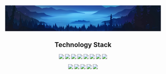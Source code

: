<p align="center">
<img src="https://raw.githubusercontent.com/nicoPuegher/nicoPuegher/main/images/new-header.jpg">
</p>

<h2 align="center">Technology Stack</h2>
<!-- frontend -->
<p align="center">
<!-- html -->
<img src="https://img.shields.io/badge/html5-%23E34F26.svg?style=for-the-badge&logo=html5&logoColor=white"/>
<!-- css -->
<img src="https://img.shields.io/badge/css3-%231572B6.svg?style=for-the-badge&logo=css3&logoColor=white"/>
<!-- tailwind css -->
<img src="https://img.shields.io/badge/tailwindcss-%2338B2AC.svg?style=for-the-badge&logo=tailwind-css&logoColor=white"/>
<!-- sass -->
<img src="https://img.shields.io/badge/SASS-hotpink.svg?style=for-the-badge&logo=SASS&logoColor=white"/>
<!-- javascript -->
<img src="https://img.shields.io/badge/javascript-%23323330.svg?style=for-the-badge&logo=javascript&logoColor=%23F7DF1E"/>
<!-- redux -->
<img src="https://img.shields.io/badge/redux-%23593d88.svg?style=for-the-badge&logo=redux&logoColor=white"/>
<!-- react -->
<img src="https://img.shields.io/badge/react-%2320232a.svg?style=for-the-badge&logo=react&logoColor=%2361DAFB"/>
<!-- github -->
<img src="https://img.shields.io/badge/github-%23121011.svg?style=for-the-badge&logo=github&logoColor=white"/>
</p>

<!-- backend -->
<p align="center">
<!-- eslint -->
<img src="https://img.shields.io/badge/ESLint-4B3263?style=for-the-badge&logo=eslint&logoColor=white"/>
<!-- vite -->
<img src="https://img.shields.io/badge/vite-%23646CFF.svg?style=for-the-badge&logo=vite&logoColor=white"/>
<!-- git -->
<img src="https://img.shields.io/badge/git-%23F05033.svg?style=for-the-badge&logo=git&logoColor=white"/>
<!-- npm -->
<img src="https://img.shields.io/badge/NPM-%23CB3837.svg?style=for-the-badge&logo=npm&logoColor=white"/>
<!-- macos -->
<img src="https://img.shields.io/badge/mac%20os-000000?style=for-the-badge&logo=macos&logoColor=F0F0F0"/>
</p>
